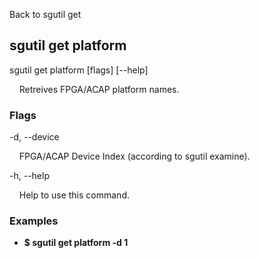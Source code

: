 Back to sgutil get


## sgutil get platform

sgutil get platform [flags] [--help]

  &nbsp; &nbsp; Retreives FPGA/ACAP platform names.


### Flags
-d, --device 

  &nbsp; &nbsp; FPGA/ACAP Device Index (according to sgutil examine).


-h, --help 

  &nbsp; &nbsp; Help to use this command.


### Examples
* **$ sgutil get platform -d 1**
